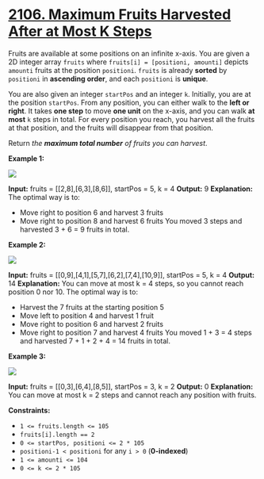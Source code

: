 # [2106. Maximum Fruits Harvested After at Most K Steps](https://leetcode.com/problems/maximum-fruits-harvested-after-at-most-k-steps/)

Fruits are available at some positions on an infinite x-axis. You are given a 2D integer array  `fruits`  where  `fruits[i] = [positioni, amounti]`  depicts  `amounti`  fruits at the position  `positioni`.  `fruits`  is already  **sorted**  by  `positioni`  in  **ascending order**, and each  `positioni`  is  **unique**.

You are also given an integer  `startPos`  and an integer  `k`. Initially, you are at the position  `startPos`. From any position, you can either walk to the  **left or right**. It takes  **one step**  to move  **one unit**  on the x-axis, and you can walk  **at most**  `k`  steps in total. For every position you reach, you harvest all the fruits at that position, and the fruits will disappear from that position.

Return  _the  **maximum total number**  of fruits you can harvest_.

**Example 1:**

![](https://assets.leetcode.com/uploads/2021/11/21/1.png)

**Input:** fruits = [[2,8],[6,3],[8,6]], startPos = 5, k = 4
**Output:** 9
**Explanation:** 
The optimal way is to:
- Move right to position 6 and harvest 3 fruits
- Move right to position 8 and harvest 6 fruits
You moved 3 steps and harvested 3 + 6 = 9 fruits in total.

**Example 2:**

![](https://assets.leetcode.com/uploads/2021/11/21/2.png)

**Input:** fruits = [[0,9],[4,1],[5,7],[6,2],[7,4],[10,9]], startPos = 5, k = 4
**Output:** 14
**Explanation:** 
You can move at most k = 4 steps, so you cannot reach position 0 nor 10.
The optimal way is to:
- Harvest the 7 fruits at the starting position 5
- Move left to position 4 and harvest 1 fruit
- Move right to position 6 and harvest 2 fruits
- Move right to position 7 and harvest 4 fruits
You moved 1 + 3 = 4 steps and harvested 7 + 1 + 2 + 4 = 14 fruits in total.

**Example 3:**

![](https://assets.leetcode.com/uploads/2021/11/21/3.png)

**Input:** fruits = [[0,3],[6,4],[8,5]], startPos = 3, k = 2
**Output:** 0
**Explanation:**
You can move at most k = 2 steps and cannot reach any position with fruits.

**Constraints:**

-   `1 <= fruits.length <= 105`
-   `fruits[i].length == 2`
-   `0 <= startPos, positioni <= 2 * 105`
-   `positioni-1 < positioni`  for any  `i > 0` (**0-indexed**)
-   `1 <= amounti <= 104`
-   `0 <= k <= 2 * 105`
